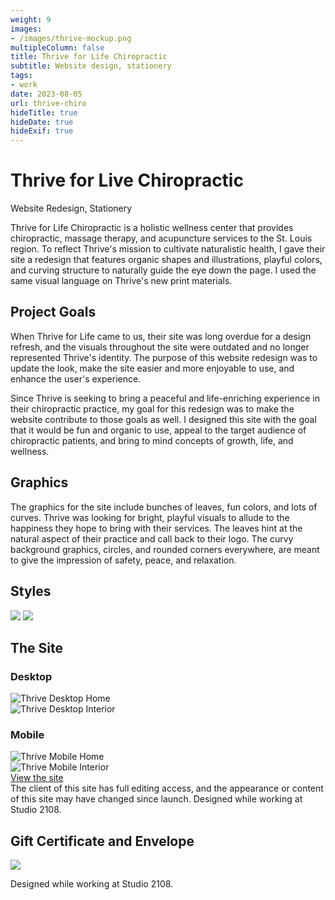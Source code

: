 ```yaml
---
weight: 9
images:
- /images/thrive-mockup.png
multipleColumn: false
title: Thrive for Life Chiropractic
subtitle: Website design, stationery
tags:
- work
date: 2023-08-05
url: thrive-chiro
hideTitle: true
hideDate: true
hideExif: true
---
```

# Thrive for Live Chiropractic
<div class="subtitle">Website Redesign, Stationery</div>

Thrive for Life Chiropractic is a holistic wellness center that provides chiropractic, massage therapy, and acupuncture services to the St. Louis region. To reflect Thrive's mission to cultivate naturalistic health, I gave their site a redesign that features organic shapes and illustrations, playful colors, and curving structure to naturally guide the eye down the page. I used the same visual language on Thrive's new print materials.

## Project Goals
When Thrive for Life came to us, their site was long overdue for a design refresh, and the visuals throughout the site were outdated and no longer represented Thrive's identity. The purpose of this website redesign was to update the look, make the site easier and more enjoyable to use, and enhance the user's experience. 

Since Thrive is seeking to bring a peaceful and life-enriching experience in their chiropractic practice, my goal for this redesign was to make the website contribute to those goals as well. I designed this site with the goal that it would be fun and organic to use, appeal to the target audience of chiropractic patients, and bring to mind concepts of growth, life, and wellness. 

## Graphics
The graphics for the site include bunches of leaves, fun colors, and lots of curves. Thrive was looking for bright, playful visuals to allude to the happiness they hope to bring with their services. The leaves hint at the natural aspect of their practice and call back to their logo. The curvy background graphics, circles, and rounded corners everywhere, are meant to give the impression of safety, peace, and relaxation.

## Styles

![](/images/thrive/colors.png)
![](/images/thrive/fonts.png)

## The Site

### Desktop
<div class="scroll-box"><img src="/images/thrive/Home-Desktop.png" alt="Thrive Desktop Home"/></div>
<div class="scroll-box"><img src="/images/thrive/Interior-Desktop.png" alt="Thrive Desktop Interior"/></div>

### Mobile
<div class="scroll-box"><img src="/images/thrive/Home-Mobile.png" alt="Thrive Mobile Home"/></div>
<div class="scroll-box"><img src="/images/thrive/Interior-Mobile.png" alt="Thrive Mobile Interior"/></div>

<div class="button"><a href="https://thrive4lifenow.com" target="_blank">View the site</a></div>

<div class="small-text">The client of this site has full editing access, and the appearance or content of this site may have changed since launch. Designed while working at Studio 2108.</div>


## Gift Certificate and Envelope

![](/images/thrive/print/card-and-envelope.jpg)

<div class="small-text">Designed while working at Studio 2108.</div>